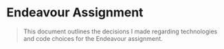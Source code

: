# Endeavour Assignment
> This document outlines the decisions I made regarding technologies and code choices for the Endeavour assignment.